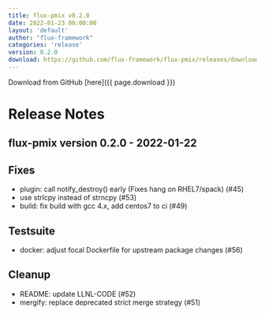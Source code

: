 ```yaml
---
title: flux-pmix v0.2.0
date: 2022-01-23 00:00:00
layout: 'default'
author: "flux-framework"
categories: 'release'
version: 0.2.0
download: https://github.com/flux-framework/flux-pmix/releases/download/v0.2.0/flux-pmix-0.2.0.tar.gz
---
```


Download from GitHub [here]({{ page.download }})

# Release Notes

flux-pmix version 0.2.0 - 2022-01-22
------------------------------------

## Fixes

 * plugin: call notify_destroy() early (Fixes hang on RHEL7/spack) (#45)
 * use strlcpy instead of strncpy (#53)
 * build: fix build with gcc 4.x, add centos7 to ci (#49)

## Testsuite

 * docker: adjust focal Dockerfile for upstream package changes (#56)

## Cleanup

 * README: update LLNL-CODE (#52)
 * mergify: replace deprecated strict merge strategy (#51)
